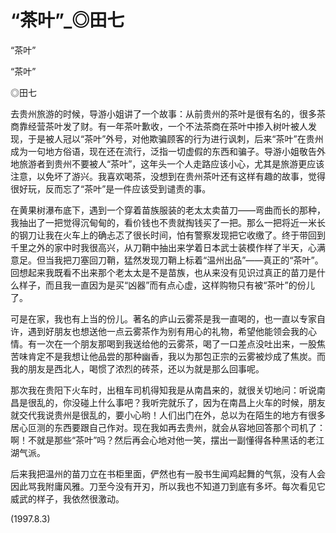 # “茶叶”_◎田七

“茶叶”

“茶叶”

◎田七

去贵州旅游的时候，导游小姐讲了一个故事：从前贵州的茶叶是很有名的，很多茶商靠经营茶叶发了财。有一年茶叶歉收，一个不法茶商在茶叶中掺入树叶被人发现，于是被人冠以“茶叶”外号，对他欺骗顾客的行为进行讽刺，后来“茶叶”在贵州成为一句地方俗语，现在还在流行，泛指一切虚假的东西和骗子。导游小姐敬告外地旅游者到贵州不要被人“茶叶”，这年头一个人走路应该小心，尤其是旅游更应该注意，以免坏了游兴。我喜欢喝茶，没想到在贵州茶叶还有这样有趣的故事，觉得很好玩，反而忘了“茶叶”是一件应该受到谴责的事。

在黄果树瀑布底下，遇到一个穿着苗族服装的老太太卖苗刀——弯曲而长的那种，我抽出了一把觉得沉甸甸的，看价钱也不贵就掏钱买了一把。那么一把将近一米长的钢刀让我在火车上的确忐忑了很长时间，怕有警察发现把它收缴了。终于带回到千里之外的家中时我很高兴，从刀鞘中抽出来学着日本武士装模作样了半天，心满意足。但当我把刀塞回刀鞘，猛然发现刀鞘上标着“温州出品”——真正的“茶叶”。回想起来我既看不出来那个老太太是不是苗族，也从来没有见识过真正的苗刀是什么样子，而且我一直因为是买“凶器”而有点心虚，这样购物只有被“茶叶”的份儿了。

可是在家，我也有上当的份儿。著名的庐山云雾茶是我一直喝的，也一直以专家自许，遇到好朋友也想送他一点云雾茶作为别有用心的礼物，希望他能领会我的心情。有一次在一个朋友那喝到我送给他的云雾茶，喝了一口差点没吐出来，一股焦苦味肯定不是我想让他品尝的那种幽香，我以为那包正宗的云雾被炒成了焦炭。而我的朋友是西北人，喝惯了浓烈的砖茶，还以为就是那么回事呢。

那次我在贵阳下火车时，出租车司机得知我是从南昌来的，就很关切地问：听说南昌是很乱的，你没碰上什么事吧？我听完就乐了，因为在南昌上火车的时候，朋友就交代我说贵州是很乱的，要小心哟！人们出门在外，总以为在陌生的地方有很多居心叵测的东西要跟自己作对。现在我如再去贵州，就会从容地回答那个司机了：啊！不就是那些“茶叶”吗？然后再会心地对他一笑，摆出一副懂得各种黑话的老江湖气派。

后来我把温州的苗刀立在书柜里面，俨然也有一股书生闻鸡起舞的气氛，没有人会因此骂我附庸风雅。刀至今没有开刃，所以我也不知道刀到底有多坏。每次看见它威武的样子，我依然很激动。

(1997.8.3)